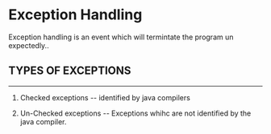 # Exception Handling

Exception handling is an event which will termintate the program un expectedly..

## TYPES OF EXCEPTIONS

----------------------------------

1. Checked exceptions -- identified by java compilers

2. Un-Checked exceptions -- Exceptions whihc are not identified by the java compiler.
